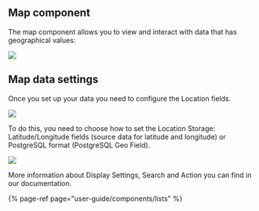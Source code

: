 [comment]: # ($page_title=Map)

## Map component

The map component allows you to view and interact with data that has geographical values:

![](https://gblobscdn.gitbook.com/assets%2F-LQ08RFAKZvFADEiXKFy%2F-MEX2NqPG52JNlmGGhKc%2F-MEXDHzLEa_0SVgxxqyS%2Fimage.png?alt=media&token=f2528e31-490e-4318-83ce-ffeb2f0a1118)

## Map data settings

Once you set up your data you need to configure the Location fields.

![](https://gblobscdn.gitbook.com/assets%2F-LQ08RFAKZvFADEiXKFy%2F-MEQ17YkFoxHcIinBmej%2F-MESX_gphtm706xcEenz%2Fimage.png?alt=media&token=0771f2d8-73fc-4f0a-b9c7-e9735dbde2b3)

To do this, you need to choose how to set the Location Storage: Latitude/Longitude fields \(source data for latitude and longitude\) or PostgreSQL format \(PostgreSQL Geo Field\).

![](https://gblobscdn.gitbook.com/assets%2F-LQ08RFAKZvFADEiXKFy%2F-MEX2NqPG52JNlmGGhKc%2F-MEXAeUKSf3ZDrZ-E0cp%2FGIF.gif?alt=media&token=c62c8497-2785-42d8-96eb-265f00ae761d)

More information about Display Settings, Search and Action you can find in our documentation.

{% page-ref page="user-guide/components/lists" %}





